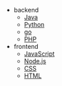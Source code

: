 * backend
    - [Java](/backend/java/java)
    - [Python](/backend/python)
    - [go](/backend/golang)
    - [PHP](/backend/php/php)
* frontend
    - [JavaScript](/javascript/javascript)
    - [Node.js](/nodejs/nodejs)
    - [CSS](/frontend/css/css)
    - [HTML](/frontend/html)
